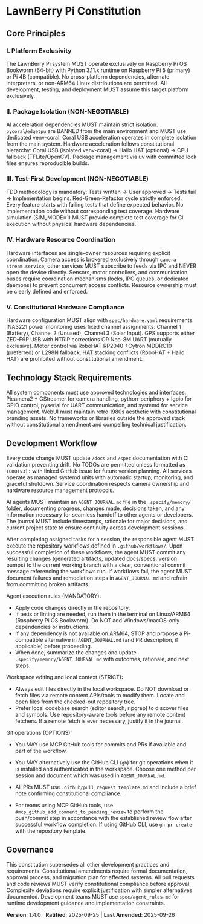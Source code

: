 <!--
Sync Impact Report:
Version: 1.3.0 → 1.4.0 (Expand agent execution rules: mandatory local workspace edits/search; allow GitHub CLI for git ops)
Modified principles: None renamed
Added sections: Clarified Agent Execution Rules (local edit/search, GH CLI option)
Removed sections: None
Templates requiring updates:
  - .specify/templates/plan-template.md (version reference) ✅ updated
  - .specify/templates/spec-template.md ✅ no change required
  - .specify/templates/tasks-template.md ✅ no change required
Follow-up TODOs: None
-->

# LawnBerry Pi Constitution

## Core Principles

### I. Platform Exclusivity
The LawnBerry Pi system MUST operate exclusively on Raspberry Pi OS Bookworm (64-bit) with Python 3.11.x runtime on Raspberry Pi 5 (primary) or Pi 4B (compatible). No cross-platform dependencies, alternate interpreters, or non-ARM64 Linux distributions are permitted. All development, testing, and deployment MUST assume this target platform exclusively.

### II. Package Isolation (NON-NEGOTIABLE)
AI acceleration dependencies MUST maintain strict isolation: `pycoral`/`edgetpu` are BANNED from the main environment and MUST use dedicated venv-coral. Coral USB acceleration operates in complete isolation from the main system. Hardware acceleration follows constitutional hierarchy: Coral USB (isolated venv-coral) → Hailo HAT (optional) → CPU fallback (TFLite/OpenCV). Package management via uv with committed lock files ensures reproducible builds.

### III. Test-First Development (NON-NEGOTIABLE)
TDD methodology is mandatory: Tests written → User approved → Tests fail → Implementation begins. Red-Green-Refactor cycle strictly enforced. Every feature starts with failing tests that define expected behavior. No implementation code without corresponding test coverage. Hardware simulation (SIM_MODE=1) MUST provide complete test coverage for CI execution without physical hardware dependencies.

### IV. Hardware Resource Coordination
Hardware interfaces are single-owner resources requiring explicit coordination. Camera access is brokered exclusively through `camera-stream.service`; other services MUST subscribe to feeds via IPC and NEVER open the device directly. Sensors, motor controllers, and communication buses require coordination mechanisms (locks, IPC queues, or dedicated daemons) to prevent concurrent access conflicts. Resource ownership must be clearly defined and enforced.

### V. Constitutional Hardware Compliance
Hardware configuration MUST align with `spec/hardware.yaml` requirements. INA3221 power monitoring uses fixed channel assignments: Channel 1 (Battery), Channel 2 (Unused), Channel 3 (Solar Input). GPS supports either ZED-F9P USB with NTRIP corrections OR Neo-8M UART (mutually exclusive). Motor control via RoboHAT RP2040→Cytron MDDRC10 (preferred) or L298N fallback. HAT stacking conflicts (RoboHAT + Hailo HAT) are prohibited without constitutional amendment.

## Technology Stack Requirements

All system components must use approved technologies and interfaces: Picamera2 + GStreamer for camera handling, python-periphery + lgpio for GPIO control, pyserial for UART communication, and systemd for service management. WebUI must maintain retro 1980s aesthetic with constitutional branding assets. No frameworks or libraries outside the approved stack without constitutional amendment and compelling technical justification.

## Development Workflow

Every code change MUST update `/docs` and `/spec` documentation with CI validation preventing drift. No TODOs are permitted unless formatted as `TODO(v3):` with linked GitHub issue for future version planning. All services operate as managed systemd units with automatic startup, monitoring, and graceful shutdown. Service coordination respects camera ownership and hardware resource management protocols.

AI agents MUST maintain an `AGENT_JOURNAL.md` file in the `.specify/memory/` folder, documenting progress, changes made, decisions taken, and any information necessary for seamless handoff to other agents or developers. The journal MUST include timestamps, rationale for major decisions, and current project state to ensure continuity across development sessions.

After completing assigned tasks for a session, the responsible agent MUST execute the repository workflows defined in `.github/workflows/`. Upon successful completion of these workflows, the agent MUST commit any resulting changes (generated artifacts, updated docs/specs, version bumps) to the current working branch with a clear, conventional commit message referencing the workflows run. If workflows fail, the agent MUST document failures and remediation steps in `AGENT_JOURNAL.md` and refrain from committing broken artifacts.

Agent execution rules (MANDATORY):
- Apply code changes directly in the repository.
- If tests or linting are needed, run them in the terminal on Linux/ARM64 (Raspberry Pi OS Bookworm). Do NOT add Windows/macOS-only dependencies or instructions.
- If any dependency is not available on ARM64, STOP and propose a Pi-compatible alternative in `AGENT_JOURNAL.md` (and PR description, if applicable) before proceeding.
- When done, summarize the changes and update `.specify/memory/AGENT_JOURNAL.md` with outcomes, rationale, and next steps.
  
Workspace editing and local context (STRICT):
- Always edit files directly in the local workspace. Do NOT download or fetch files via remote content APIs/tools to modify them. Locate and open files from the checked-out repository tree.
- Prefer local codebase search (editor search, ripgrep) to discover files and symbols. Use repository-aware tools before any remote content fetchers. If a remote fetch is ever necessary, justify it in the journal.

Git operations (OPTIONS):
- You MAY use MCP GitHub tools for commits and PRs if available and part of the workflow.
- You MAY alternatively use the GitHub CLI (`gh`) for git operations when it is installed and authenticated in the workspace. Choose one method per session and document which was used in `AGENT_JOURNAL.md`.
- All PRs MUST use `.github/pull_request_template.md` and include a brief note confirming constitutional compliance.

- For teams using MCP GitHub tools, use `#mcp_github_add_comment_to_pending_review` to perform the push/commit step in accordance with the established review flow after successful workflow completion. If using GitHub CLI, use `gh pr create` with the repository template.

## Governance

This constitution supersedes all other development practices and requirements. Constitutional amendments require formal documentation, approval process, and migration plan for affected systems. All pull requests and code reviews MUST verify constitutional compliance before approval. Complexity deviations require explicit justification with simpler alternatives documented. Development teams MUST use `spec/agent_rules.md` for runtime development guidance and implementation constraints.

**Version**: 1.4.0 | **Ratified**: 2025-09-25 | **Last Amended**: 2025-09-26